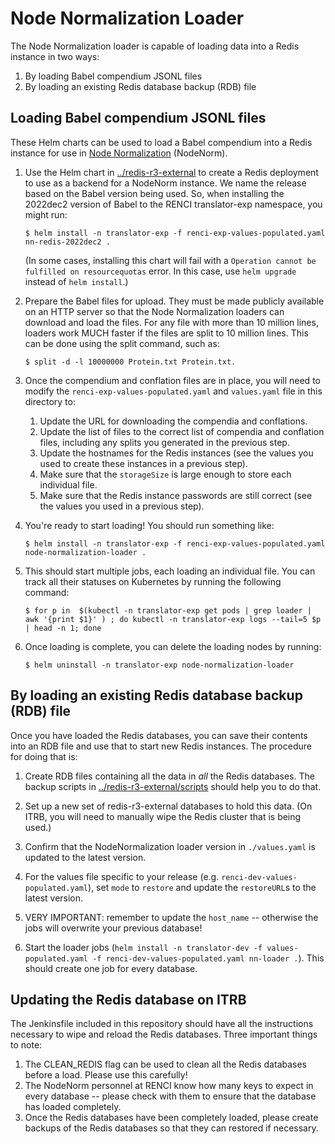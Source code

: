 # Node Normalization Loader

The Node Normalization loader is capable of loading data into a Redis instance
in two ways:
1. By loading Babel compendium JSONL files
2. By loading an existing Redis database backup (RDB) file

## Loading Babel compendium JSONL files

These Helm charts can be used to load a Babel compendium into a Redis instance
for use in
[Node Normalization](https://github.com/TranslatorSRI/NodeNormalization) (NodeNorm).

1. Use the Helm chart in [../redis-r3-external](../redis-r3-external) to create a Redis
   deployment to use as a backend for a NodeNorm instance. We name the release based
   on the Babel version being used. So, when installing the 2022dec2 version of Babel to the RENCI translator-exp namespace,
   you might run:

   ```shell
   $ helm install -n translator-exp -f renci-exp-values-populated.yaml nn-redis-2022dec2 .
   ```

   (In some cases, installing this chart will fail with a
   `Operation cannot be fulfilled on resourcequotas` error. In this case, use
   `helm upgrade` instead of `helm install`.)

2. Prepare the Babel files for upload. They must be made publicly available on an HTTP
   server so that the Node Normalization loaders can download and load the files.
   For any file with more than 10 million lines, loaders work MUCH faster if the files
   are split to 10 million lines. This can be done using the split command, such as:

   ```shell
   $ split -d -l 10000000 Protein.txt Protein.txt.
   ```

3. Once the compendium and conflation files are in place, you will need to modify the
   `renci-exp-values-populated.yaml` and `values.yaml` file in this directory to:
   1. Update the URL for downloading the compendia and conflations.
   2. Update the list of files to the correct list of compendia and conflation files,
      including any splits you generated in the previous step.
   3. Update the hostnames for the Redis instances (see the values you used to create
      these instances in a previous step).
   4. Make sure that the `storageSize` is large enough to store each individual file.
   5. Make sure that the Redis instance passwords are still correct (see the values you
      used in a previous step).

4. You're ready to start loading! You should run something like:

   ```shell
   $ helm install -n translator-exp -f renci-exp-values-populated.yaml node-normalization-loader .
   ```

5. This should start multiple jobs, each loading an individual file. You can track
   all their statuses on Kubernetes by running the following command:

   ```shell
   $ for p in  $(kubectl -n translator-exp get pods | grep loader | awk '{print $1}' ) ; do kubectl -n translator-exp logs --tail=5 $p | head -n 1; done
   ```

6. Once loading is complete, you can delete the loading nodes by running:

   ```shell
   $ helm uninstall -n translator-exp node-normalization-loader
   ```

## By loading an existing Redis database backup (RDB) file

Once you have loaded the Redis databases, you can save their contents into an RDB file and use that to
start new Redis instances. The procedure for doing that is:

1. Create RDB files containing all the data in _all_ the Redis databases. The backup scripts in
   [../redis-r3-external/scripts](../redis-r3-external/scripts) should help you to do that.

2. Set up a new set of redis-r3-external databases to hold this data. (On ITRB, you will need to
   manually wipe the Redis cluster that is being used.)

3. Confirm that the NodeNormalization loader version in `./values.yaml` is updated to the latest version.

4. For the values file specific to your release (e.g. `renci-dev-values-populated.yaml`), set `mode` to
   `restore` and update the `restoreURL`s to the latest version.

5. VERY IMPORTANT: remember to update the `host_name` -- otherwise the jobs will overwrite your previous database!

6. Start the loader jobs
   (`helm install -n translator-dev -f values-populated.yaml -f renci-dev-values-populated.yaml nn-loader .`). This
   should create one job for every database.

## Updating the Redis database on ITRB

The Jenkinsfile included in this repository should have all the instructions necessary to wipe and reload the
Redis databases. Three important things to note:

1. The CLEAN\_REDIS flag can be used to clean all the Redis databases before a load. Please use this carefully!
2. The NodeNorm personnel at RENCI know how many keys to expect in every database -- please check with them to
   ensure that the database has loaded completely.
3. Once the Redis databases have been completely loaded, please create backups of the Redis databases so that
   they can restored if necessary.
